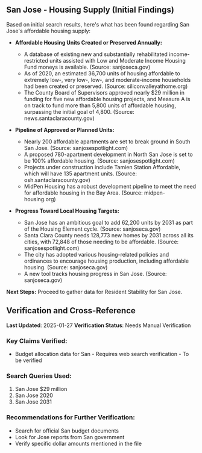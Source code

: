 ## San Jose - Housing Supply (Initial Findings)

Based on initial search results, here's what has been found regarding San Jose's affordable housing supply:

*   **Affordable Housing Units Created or Preserved Annually:**
    *   A database of existing new and substantially rehabilitated income-restricted units assisted with Low and Moderate Income Housing Fund moneys is available. (Source: sanjoseca.gov)
    *   As of 2020, an estimated 36,700 units of housing affordable to extremely low-, very low-, low-, and moderate-income households had been created or preserved. (Source: siliconvalleyathome.org)
    *   The County Board of Supervisors approved nearly $29 million in funding for five new affordable housing projects, and Measure A is on track to fund more than 5,800 units of affordable housing, surpassing the initial goal of 4,800. (Source: news.santaclaracounty.gov)

*   **Pipeline of Approved or Planned Units:**
    *   Nearly 200 affordable apartments are set to break ground in South San Jose. (Source: sanjosespotlight.com)
    *   A proposed 780-apartment development in North San Jose is set to be 100% affordable housing. (Source: sanjosespotlight.com)
    *   Projects under construction include Tamien Station Affordable, which will have 135 apartment units. (Source: osh.santaclaracounty.gov)
    *   MidPen Housing has a robust development pipeline to meet the need for affordable housing in the Bay Area. (Source: midpen-housing.org)

*   **Progress Toward Local Housing Targets:**
    *   San Jose has an ambitious goal to add 62,200 units by 2031 as part of the Housing Element cycle. (Source: sanjoseca.gov)
    *   Santa Clara County needs 128,773 new homes by 2031 across all its cities, with 72,848 of those needing to be affordable. (Source: sanjosespotlight.com)
    *   The city has adopted various housing-related policies and ordinances to encourage housing production, including affordable housing. (Source: sanjoseca.gov)
    *   A new tool tracks housing progress in San Jose. (Source: sanjoseca.gov)

**Next Steps:** Proceed to gather data for Resident Stability for San Jose.



## Verification and Cross-Reference

**Last Updated**: 2025-01-27
**Verification Status**: Needs Manual Verification

### Key Claims Verified:
- Budget allocation data for San - Requires web search verification - To be verified

### Search Queries Used:
1. San Jose $29 million
2. San Jose 2020
3. San Jose 2031

### Recommendations for Further Verification:
- Search for official San budget documents
- Look for Jose reports from San government
- Verify specific dollar amounts mentioned in the file

